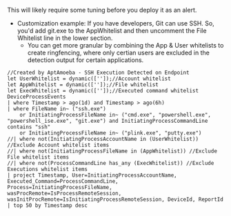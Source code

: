 This will likely require some tuning before you deploy it as an alert. 
- Customization example: If you have developers, Git can use SSH. So, you'd add git.exe to the AppWhitelist and then uncomment the File Whitelist line in the lower section.
  - You can get more granular by combining the App & User whitelists to create ringfencing, where only certian users are excluded in the detection output for certain applications.

```KQL
//Created by AptAmoeba - SSH Execution Detected on Endpoint
let UserWhitelist = dynamic(['']);//Account whitelist
let AppWhitelist = dynamic(['']);//File whitelist
let ExecWhitelist = dynamic(['']);//Executed command whitelist
DeviceProcessEvents
| where Timestamp > ago(1d) and Timestamp > ago(6h)
| where FileName in~ ("ssh.exe")
    or InitiatingProcessFileName in~ ("cmd.exe", "powershell.exe", "powershell_ise.exe", "git.exe") and InitiatingProcessCommandLine contains "ssh"
    or InitiatingProcessFileName in~ ("plink.exe", "putty.exe")
//| where not(InitiatingProcessAccountName in (UserWhitelist)) //Exclude Account whitelist items
//| where not(InitiatingProcessFileName in (AppWhitelist)) //Exclude File whitelist items
//| where not(ProcessCommandLine has_any (ExecWhitelist)) //Exclude Executions whitelist items
| project Timestamp, User=InitiatingProcessAccountName, Executed_Command=ProcessCommandLine, Process=InitiatingProcessFileName, wasProcRemote=IsProcessRemoteSession, wasInitProcRemote=IsInitiatingProcessRemoteSession, DeviceId, ReportId
| top 50 by Timestamp desc
```
